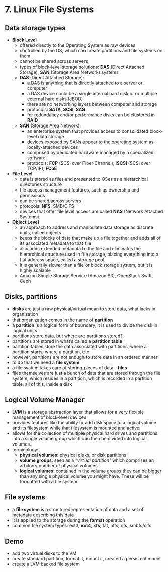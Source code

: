 # 7. Linux File Systems

## Data storage types
- **Block Level**
  - offered directly to the Operating System as raw devices
  - controlled by the OS, which can create partitions and file systems on them
  - cannot be shared across servers
  - types of block-level storage solutions: **DAS** (Direct Attached Storage), **SAN** (Storage Area Network) systems
  - **DAS** (Direct Attached Storage):
    - a DAS is anything that is directly attached to a server or computer
    - a DAS device could be a single internal hard disk or or multiple external hard disks (JBOD)
    - there are no networking layers between computer and storage
    - protocols: **SATA**, **SCSI**, **SAS**
    - for redundancy and/or performance disks can be clustered in **RAID**
  - **SAN** (Storage Area Network):
    - an enterprise system that provides access to consolidated block-level data storage
    - devices exposed by SANs appear to the operating system as locally-attached devices
    - comprised by dedicated hardware managed by a specialized software
    - protocols: **FCP** (SCSI over Fiber Channel), **iSCSI** (SCSI over TCP/IP), **FCoE**
- **File Level**
  - data is stored as files and presented to OSes as a hierarchical directories structure
  - file access management features, such as ownership and permissions
  - can be shared across servers
  - protocols: **NFS**, SMB/CIFS
  - devices that offer file level access are called **NAS** (Network Attached Systems)
- **Object Level**
  - an approach to address and manipulate data storage as discrete units, called objects
  - keeps the blocks of data that make up a file together and adds all of its associated metadata to that file
  - also adds extended metadata to the file and eliminates the hierarchical structure used in file storage, placing everything into a flat address space, called a storage pool
  - it is generally slower than a file or block storage system, but it is highly scalable
  - Amazon Simple Storage Service (Amazon S3), OpenStack Swift, Ceph


## Disks, partitions
- **disks** are just a raw physical/virtual mean to store data, what lacks in organization
- that organization comes in the name of **partition**
- a **partition** is a logical form of boundary, it is used to divide the disk in logical units
- partitions store data, but where are partitions stored?
- partitions are stored in what’s called a **partition table**
- partition tables store the data associated with partitions, where a partition starts, where a partition, etc
- however, partitions are not enough to store data in an ordered manner
- to do that we need a **file system**
- a file system takes care of storing pieces of data - **files**
- files themselves are just a bunch of data that are stored through the file system, which resides in a partition, which is recorded in a partition table, all of this, inside a disk

## Logical Volume Manager
- **LVM** is a storage abstraction layer that allows for a very flexible management of block-level devices
- provides features like the ability to add disk space to a logical volume and its filesystem while that filesystem is mounted and active
- allows for the collection of multiple physical hard drives and partitions into a single volume group which can then be divided into logical volumes.
- terminology:
  - **physical volumes**: physical disks, or disk partitions
  - **volume groups**: seen as a *"virtual partition"* which comprises an arbitrary number of physical volumes
  - **logical volumes**: contained in the volume groups they can be bigger than any single physical volume you might have. These will be formatted with a file system


## File systems
- a **file system** is a structured representation of data and a set of metadata describing this data
- it is applied to the storage during the **format** operation
- common file system types: ext3, **ext4**, **xfs**, fat, ntfs; nfs, smbfs/cifs


## Demo
- add two virtual disks to the VM
- create standard partition, format it, mount it, created a persistent mount
- create a LVM backed file system
